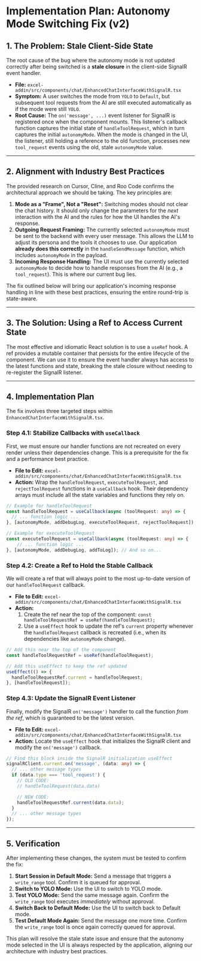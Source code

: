 # Implementation Plan: Autonomy Mode Switching Fix (v2)

## 1. The Problem: Stale Client-Side State

The root cause of the bug where the autonomy mode is not updated correctly after being switched is a **stale closure** in the client-side SignalR event handler.

*   **File:** `excel-addin/src/components/chat/EnhancedChatInterfaceWithSignalR.tsx`
*   **Symptom:** A user switches the mode from `YOLO` to `Default`, but subsequent tool requests from the AI are still executed automatically as if the mode were still `YOLO`.
*   **Root Cause:** The `on('message', ...)` event listener for SignalR is registered once when the component mounts. This listener's callback function captures the initial state of `handleToolRequest`, which in turn captures the initial `autonomyMode`. When the mode is changed in the UI, the listener, still holding a reference to the old function, processes new `tool_request` events using the old, stale `autonomyMode` value.

---

## 2. Alignment with Industry Best Practices

The provided research on Cursor, Cline, and Roo Code confirms the architectural approach we should be taking. The key principles are:

1.  **Mode as a "Frame", Not a "Reset":** Switching modes should not clear the chat history. It should only change the parameters for the *next* interaction with the AI and the rules for how the UI handles the AI's response.
2.  **Outgoing Request Framing:** The currently selected `autonomyMode` must be sent to the backend with every user message. This allows the LLM to adjust its persona and the tools it chooses to use. Our application **already does this correctly** in the `handleSendMessage` function, which includes `autonomyMode` in the payload.
3.  **Incoming Response Handling:** The UI must use the currently selected `autonomyMode` to decide how to handle responses from the AI (e.g., a `tool_request`). This is where our current bug lies.

The fix outlined below will bring our application's incoming response handling in line with these best practices, ensuring the entire round-trip is state-aware.

---

## 3. The Solution: Using a Ref to Access Current State

The most effective and idiomatic React solution is to use a `useRef` hook. A ref provides a mutable container that persists for the entire lifecycle of the component. We can use it to ensure the event handler always has access to the latest functions and state, breaking the stale closure without needing to re-register the SignalR listener.

---

## 4. Implementation Plan

The fix involves three targeted steps within `EnhancedChatInterfaceWithSignalR.tsx`.

### Step 4.1: Stabilize Callbacks with `useCallback`

First, we must ensure our handler functions are not recreated on every render unless their dependencies change. This is a prerequisite for the fix and a performance best practice.

*   **File to Edit:** `excel-addin/src/components/chat/EnhancedChatInterfaceWithSignalR.tsx`
*   **Action:** Wrap the `handleToolRequest`, `executeToolRequest`, and `rejectToolRequest` functions in a `useCallback` hook. Their dependency arrays must include all the state variables and functions they rely on.

```typescript
// Example for handleToolRequest
const handleToolRequest = useCallback(async (toolRequest: any) => {
  // ... function logic ...
}, [autonomyMode, addDebugLog, executeToolRequest, rejectToolRequest]); // Add ALL dependencies here

// Example for executeToolRequest
const executeToolRequest = useCallback(async (toolRequest: any) => {
    // ... function logic ...
}, [autonomyMode, addDebugLog, addToLog]); // And so on...
```

### Step 4.2: Create a Ref to Hold the Stable Callback

We will create a ref that will always point to the most up-to-date version of our `handleToolRequest` callback.

*   **File to Edit:** `excel-addin/src/components/chat/EnhancedChatInterfaceWithSignalR.tsx`
*   **Action:**
    1.  Create the ref near the top of the component: `const handleToolRequestRef = useRef(handleToolRequest);`
    2.  Use a `useEffect` hook to update the ref's `current` property whenever the `handleToolRequest` callback is recreated (i.e., when its dependencies like `autonomyMode` change).

```typescript
// Add this near the top of the component
const handleToolRequestRef = useRef(handleToolRequest);

// Add this useEffect to keep the ref updated
useEffect(() => {
  handleToolRequestRef.current = handleToolRequest;
}, [handleToolRequest]);
```

### Step 4.3: Update the SignalR Event Listener

Finally, modify the SignalR `on('message')` handler to call the function *from the ref*, which is guaranteed to be the latest version.

*   **File to Edit:** `excel-addin/src/components/chat/EnhancedChatInterfaceWithSignalR.tsx`
*   **Action:** Locate the `useEffect` hook that initializes the SignalR client and modify the `on('message')` callback.

```typescript
// Find this block inside the SignalR initialization useEffect
signalRClient.current.on('message', (data: any) => {
  // ... other message types
  if (data.type === 'tool_request') {
    // OLD CODE:
    // handleToolRequest(data.data)

    // NEW CODE:
    handleToolRequestRef.current(data.data);
  }
  // ... other message types
});
```

---

## 5. Verification

After implementing these changes, the system must be tested to confirm the fix:

1.  **Start Session in Default Mode:** Send a message that triggers a `write_range` tool. Confirm it is queued for approval.
2.  **Switch to YOLO Mode:** Use the UI to switch to YOLO mode.
3.  **Test YOLO Mode:** Send the same message again. Confirm the `write_range` tool executes *immediately* without approval.
4.  **Switch Back to Default Mode:** Use the UI to switch back to Default mode.
5.  **Test Default Mode Again:** Send the message one more time. Confirm the `write_range` tool is once again correctly queued for approval.

This plan will resolve the stale state issue and ensure that the autonomy mode selected in the UI is always respected by the application, aligning our architecture with industry best practices.